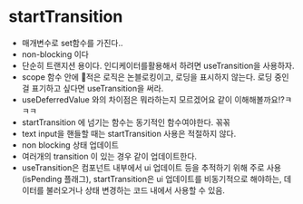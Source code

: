 # startTransition
- 매개변수로 set함수를 가진다..
- non-blocking 이다
- 단순히 트랜지션 용이다. 인디케이터를활용해서 하려면 useTransition을 사용하자.
- scope 함수 안에 적은 로직은 논블로킹이고, 로딩을 표시하지 않는다. 로딩 중인 걸 표기하고 싶다면 useTransition을 써라.
- useDeferredValue 와의 차이점은 뭐라하는지 모르겠어요 같이 이해해볼까요!?ㅋㅋㅋ
- startTransition 에 넘기는 함수는 동기적인 함수여야한다. 꼮꼮
- text input을 핸들할 때는 startTransition 사용은 적절하지 않다.
- non blocking 상태 업데이트
- 여러개의 transition 이 있는 경우 같이 업데이트한다. 
- useTransition은 컴포넌트 내부에서 ui 업데이트 등을 추적하기 위해 주로 사용(isPending 플래그), startTransition은 ui 업데이트를 비동기적으로 해야하는, 데이터를 불러오거나 상태 변경하는 코드 내에서 사용할 수 있음.
